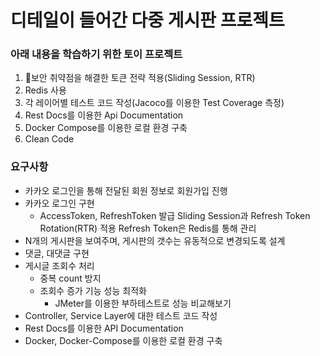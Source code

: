 # 디테일이 들어간 다중 게시판 프로젝트

### 아래 내용을 학습하기 위한 토이 프로젝트
1. 보안 취약점을 해결한 토큰 전략 적용(Sliding Session, RTR)
2. Redis 사용
3. 각 레이어별 테스트 코드 작성(Jacoco를 이용한 Test Coverage 측정)
4. Rest Docs를 이용한 Api Documentation
5. Docker Compose를 이용한 로컬 환경 구축 
6. Clean Code

### 요구사항
- 카카오 로그인을 통해 전달된 회원 정보로 회원가입 진행
- 카카오 로그인 구현
    - AccessToken, RefreshToken 발급
      Sliding Session과 Refresh Token Rotation(RTR) 적용
      Refresh Token은 Redis를 통해 관리
- N개의 게시판을 보여주며, 게시판의 갯수는 유동적으로 변경되도록 설계
- 댓글, 대댓글 구현
- 게시글 조회수 처리
    - 중복 count 방지
    - 조회수 증가 기능 성능 최적화
        - JMeter를 이용한 부하테스트로 성능 비교해보기
- Controller, Service Layer에 대한 테스트 코드 작성
- Rest Docs를 이용한 API Documentation
- Docker, Docker-Compose를 이용한 로컬 환경 구축
